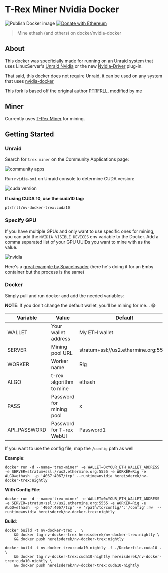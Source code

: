 # T-Rex Miner Nvidia Docker

![Publish Docker image](https://github.com/PTRFRLL/nv-docker-trex/workflows/Publish%20Docker%20image/badge.svg)
[![Donate with Ethereum](https://en.cryptobadges.io/badge/micro/0x4208E04E6cAC8f496596fbfAFdF140382275C495)](https://en.cryptobadges.io/donate/0x4208E04E6cAC8f496596fbfAFdF140382275C495)

> Mine ethash (and others) on docker/nvidia-docker

## About

This docker was specficially made for running on an Unraid system that uses LinuxServer's [Unraid Nvidia](https://forums.unraid.net/topic/77813-plugin-linuxserverio-unraid-nvidia/) or the new [Nvidia-Driver](https://forums.unraid.net/topic/98978-plugin-nvidia-driver/?tab=comments#comment-913250) plug-in.

That said, this docker does not require Unraid, it can be used on any system that uses [nvidia-docker](https://github.com/NVIDIA/nvidia-docker)

This fork is based off the original author [PTRFRLL](https://github.com/PTRFRLL/nv-docker-trex), modified by [me](https://github.com/hereisderek/nv-docker-trex)

## Miner

Currently uses [T-Rex Miner](https://github.com/trexminer/T-Rex) for mining.

## Getting Started

### Unraid

Search for `trex miner` on the Community Applications page:

![community apps](examples/ca.png)

Run `nvidia-smi` on Unraid console to determine CUDA version:

![cuda version](examples/cuda.png)

**If using CUDA 10, use the cuda10 tag:**

```
ptrfrll/nv-docker-trex:cuda10
```

### Specify GPU

If you have multiple GPUs and only want to use specific ones for mining, you can add the `NVIDIA_VISIBLE_DEVICES` env variable to the Docker.
Add a comma separated list of your GPU UUIDs you want to mine with as the value.

![nvidia](examples/nvidia.png)

Here's a [great example by SpaceInvader](https://youtu.be/GOhHiFAXwOE?t=430) (here he's doing it for an Emby container but the process is the same)

### Docker

Simply pull and run docker and add the needed variables:

**NOTE**: If you don't change the default wallet, you'll be mining for me... :grin:

| Variable     | Value                    | Default                              |
| ------------ | ------------------------ | ------------------------------------ |
| WALLET       | Your wallet address      | My ETH wallet                        |
| SERVER       | Mining pool URL          | stratum+ssl://us2.ethermine.org:5555 |
| WORKER       | Worker name              | Rig                                  |
| ALGO         | t-rex algorithm to mine  | ethash                               |
| PASS         | Password for mining pool | x                                    |
| API_PASSWORD | Password for T-rex WebUI | Password1                            |

If you want to use the config file, map the `/config` path as well

**Example**:

```
docker run -d --name='trex-miner' -e WALLET=0xYOUR_ETH_WALLET_ADDRESS -e SERVER=stratum+ssl://us2.ethermine.org:5555 -e WORKER=Rig -e ALGO=ethash  -p '4067:4067/tcp' --runtime=nvidia hereisderek/nv-docker-trex:nightly
```

**With Config File**:

```
docker run -d --name='trex-miner' -e WALLET=0xYOUR_ETH_WALLET_ADDRESS -e SERVER=stratum+ssl://us2.ethermine.org:5555 -e WORKER=Rig -e ALGO=ethash  -p '4067:4067/tcp' -v '/path/to/config/':'/config':rw  --runtime=nvidia hereisderek/nv-docker-trex:nightly
```



**Build**:

```
docker build -t nv-docker-trex .  \
    && docker tag nv-docker-trex hereisderek/nv-docker-trex:nightly \
    && docker push hereisderek/nv-docker-trex:nightly

docker build -t nv-docker-trex:cuda10-nightly -f ./Dockerfile.cuda10 .  \
    && docker tag nv-docker-trex:cuda10-nightly hereisderek/nv-docker-trex:cuda10-nightly \
    && docker push hereisderek/nv-docker-trex:cuda10-nightly
```

